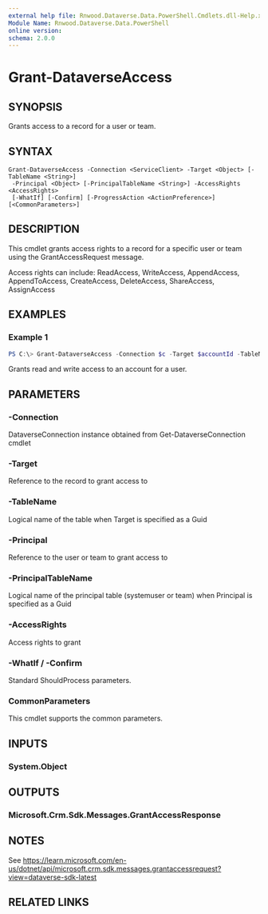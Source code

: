 ```yaml
---
external help file: Rnwood.Dataverse.Data.PowerShell.Cmdlets.dll-Help.xml
Module Name: Rnwood.Dataverse.Data.PowerShell
online version:
schema: 2.0.0
---
```


# Grant-DataverseAccess

## SYNOPSIS
Grants access to a record for a user or team.

## SYNTAX

```
Grant-DataverseAccess -Connection <ServiceClient> -Target <Object> [-TableName <String>] 
 -Principal <Object> [-PrincipalTableName <String>] -AccessRights <AccessRights> 
 [-WhatIf] [-Confirm] [-ProgressAction <ActionPreference>] [<CommonParameters>]
```

## DESCRIPTION

This cmdlet grants access rights to a record for a specific user or team using the GrantAccessRequest message.

Access rights can include: ReadAccess, WriteAccess, AppendAccess, AppendToAccess, CreateAccess, DeleteAccess, ShareAccess, AssignAccess

## EXAMPLES

### Example 1
```powershell
PS C:\> Grant-DataverseAccess -Connection $c -Target $accountId -TableName "account" -Principal $userId -PrincipalTableName "systemuser" -AccessRights ReadAccess,WriteAccess
```

Grants read and write access to an account for a user.

## PARAMETERS

### -Connection
DataverseConnection instance obtained from Get-DataverseConnection cmdlet

### -Target
Reference to the record to grant access to

### -TableName
Logical name of the table when Target is specified as a Guid

### -Principal
Reference to the user or team to grant access to

### -PrincipalTableName
Logical name of the principal table (systemuser or team) when Principal is specified as a Guid

### -AccessRights
Access rights to grant

### -WhatIf / -Confirm
Standard ShouldProcess parameters.

### CommonParameters
This cmdlet supports the common parameters.

## INPUTS

### System.Object

## OUTPUTS

### Microsoft.Crm.Sdk.Messages.GrantAccessResponse

## NOTES

See https://learn.microsoft.com/en-us/dotnet/api/microsoft.crm.sdk.messages.grantaccessrequest?view=dataverse-sdk-latest

## RELATED LINKS
